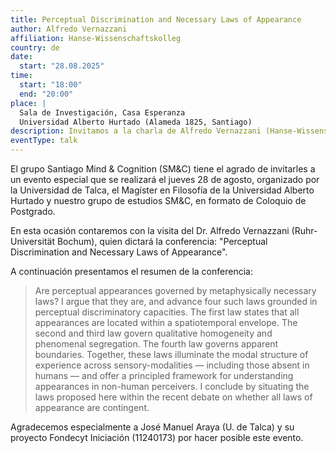 ```yaml
---
title: Perceptual Discrimination and Necessary Laws of Appearance
author: Alfredo Vernazzani
affiliation: Hanse-Wissenschaftskolleg
country: de
date: 
  start: "28.08.2025"
time: 
  start: "18:00"
  end: "20:00"
place: |
  Sala de Investigación, Casa Esperanza  
  Universidad Alberto Hurtado (Alameda 1825, Santiago)
description: Invitamos a la charla de Alfredo Vernazzani (Hanse-Wissenschaftskolleg) en la Sala de Investigación, Casa Esperanza el 28.08.2025 - 18:00.
eventType: talk
---
```


El grupo Santiago Mind & Cognition (SM&C) tiene el agrado de invitarles a un evento especial que se realizará el jueves 28 de agosto, organizado por la Universidad de Talca, el Magíster en Filosofía de la Universidad Alberto Hurtado y nuestro grupo de estudios SM&C, en formato de Coloquio de Postgrado.

En esta ocasión contaremos con la visita del Dr. Alfredo Vernazzani (Ruhr-Universität Bochum), quien dictará la conferencia: "Perceptual Discrimination and Necessary Laws of Appearance".

A continuación presentamos el resumen de la conferencia:

> Are perceptual appearances governed by metaphysically necessary laws? I argue that they are, and advance four such laws grounded in perceptual discriminatory capacities. The first law states that all appearances are located within a spatiotemporal envelope. The second and third law govern qualitative homogeneity and phenomenal segregation. The fourth law governs apparent boundaries. Together, these laws illuminate the modal structure of experience across sensory-modalities — including those absent in humans — and offer a principled framework for understanding appearances in non-human perceivers. I conclude by situating the laws proposed here within the recent debate on whether all laws of appearance are contingent.

Agradecemos especialmente a José Manuel Araya (U. de Talca) y su proyecto Fondecyt Iniciación (11240173) por hacer posible este evento.
